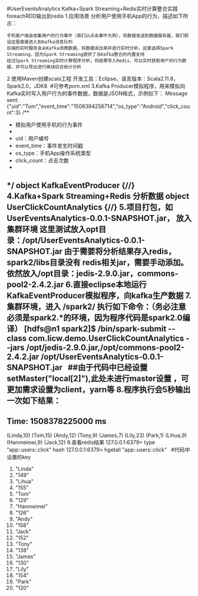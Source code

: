 #UserEventsAnalytics
Kafka+Spark Streaming+Redis实时计算整合实践 foreachRDD输出到redis
1.应用场景
分析用户使用手机App的行为，描述如下所示：

    手机客户端会收集用户的行为事件（我们以点击事件为例），将数据发送到数据服务器，我们假设这里直接进入到Kafka消息队列
    后端的实时服务会从Kafka消费数据，将数据读出来并进行实时分析，这里选择Spark Streaming，因为Spark Streaming提供了与Kafka整合的内置支持
    经过Spark Streaming实时计算程序分析，将结果写入Redis，可以实时获取用户的行为数据，并可以导出进行离线综合统计分析
2.使用Maven创建scala工程
开发工具：Eclipse，语言版本：Scala2.11.8，Spark2.0，JDK8  #可参考pom.xml
3.Kafka Producer模拟程序，用来模拟向Kafka实时写入用户行为的事件数据，数据是JSON格式，示例如下：
Message sent: {"uid":"Tom","event_time":"1508394256714","os_type":"Android","click_count":3}
/**
 * 模拟用户使用手机的行为事件
 * 
 *   uid：用户编号
 *   event_time：事件发生时间戳
 *   os_type：手机App操作系统类型
 *   click_count：点击次数
 * 
 */
object KafkaEventProducer {/**/}
4.Kafka+Spark Streaming+Redis 分析数据
 object UserClickCountAnalytics {/**/}
5.项目打包，如UserEventsAnalytics-0.0.1-SNAPSHOT.jar， 放入集群环境
这里测试放入opt目录：/opt/UserEventsAnalytics-0.0.1-SNAPSHOT.jar
由于需要将分析结果存入redis，spark2/libs目录没有 redis相关jar，需要手动添加。
依然放入/opt目录：jedis-2.9.0.jar，commons-pool2-2.4.2.jar
6.直接eclipse本地运行KafkaEventProducer模拟程序，向kafka生产数据
7.集群环境，进入 /spark2/ 执行如下命令：（务必注意必须是spark2.*的环境，因为程序代码是spark2.0编译）
[hdfs@n1 spark2]$ /bin/spark-submit --class com.licw.demo.UserClickCountAnalytics --jars /opt/jedis-2.9.0.jar,/opt/commons-pool2-2.4.2.jar /opt/UserEventsAnalytics-0.0.1-SNAPSHOT.jar   
##由于代码中已经设置setMaster("local[2]"),此处未进行master设置 ，可更加需求设置为client，yarn等
8.程序执行会5秒输出一次如下结果：
-------------------------------------------
Time: 1508378225000 ms
-------------------------------------------
(Linda,10)
(Tom,15)
(Andy,12)
(Tony,9)
(James,7)
(Lily,23)
(Park,1)
(Lihua,9)
(Hanmeimei,9)
(Jack,12)
9.查看redis结果
127.0.0.1:6379> type "app::users::click"
hash
127.0.0.1:6379> hgetall "app::users::click"   #代码中设置的key
 1) "Linda"
 2) "149"
 3) "Lihua"
 4) "155"
 5) "Tom"
 6) "129"
 7) "Hanmeimei"
 8) "126"
 9) "Andy"
10) "158"
11) "Jack"
12) "152"
13) "Tony"
14) "138"
15) "James"
16) "130"
17) "Lily"
18) "154"
19) "Park"
20) "120"
